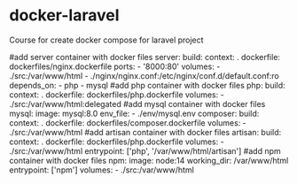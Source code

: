 # docker-laravel

Course for create docker compose for laravel project


#add server container with docker files
  server:
    build:
      context: .
      dockerfile: dockerfiles/nginx.dockerfile
    ports: 
      - '8000:80'
    volumes: 
      - ./src:/var/www/html
      - ./nginx/nginx.conf:/etc/nginx/conf.d/default.conf:ro
    depends_on: 
      - php
      - mysql
#add php container with docker files
  php:
    build: 
      context: .
      dockerfile: dockerfiles/php.dockerfile
    volumes:
      - ./src:/var/www/html:delegated
#add mysql container with docker files
  mysql: 
    image: mysql:8.0
    env_file:
      - ./env/mysql.env
  composer:
    build: 
      context: .
      dockerfile: dockerfiles/composer.dockerfile
    volumes:
      - ./src:/var/www/html
#add artisan container with docker files
  artisan:
    build:
      context: .
      dockerfile: dockerfiles/php.dockerfile
    volumes:
      - ./src:/var/www/html
    entrypoint: ['php', '/var/www/html/artisan']
#add npm container with docker files
  npm:
    image: node:14
    working_dir: /var/www/html
    entrypoint: ['npm']
    volumes:
      - ./src:/var/www/html